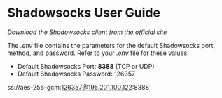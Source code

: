 # Shadowsocks User Guide

_Download the Shadowsocks client from the [official site](https://shadowsocks.org/en/download/clients.html)_

The _.env_ file contains the parameters for the default Shadowsocks port, method, and password. Refer to your _.env_ file for these values:

- Default Shadowsocks Port: **8388** (TCP or UDP)
- Default Shadowsocks Password: 126357

ss://aes-256-gcm:126357@195.201.100.122:8388